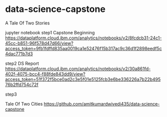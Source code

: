 # data-science-capstone
A Tale Of Two Stories

jupyter notebook
step1
Capstone Beginning
https://dataplatform.cloud.ibm.com/analytics/notebooks/v2/8fcdcb31-24c1-45cc-b851-96f578d47d66/view?access_token=9fb1fdffd835aa0019ca1e52476f15b317ac9c36d1f2898eedf5c4dac771b7d3

step2
DS Report
https://dataplatform.cloud.ibm.com/analytics/notebooks/v2/30a861fd-402f-4075-bcc4-f88fde843dd9/view?access_token=51f372f5bce0ad2c3e5f01e5125fcb3e6be336226a7b22b49576b2ffd754c72f

step3

Tale Of Two Cities
https://github.com/amitkumardwivedi435/data-science-capstone




